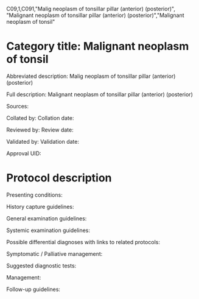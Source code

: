 C09,1,C091,"Malig neoplasm of tonsillar pillar (anterior) (posterior)", "Malignant neoplasm of tonsillar pillar (anterior) (posterior)","Malignant neoplasm of tonsil"
# Category title: Malignant neoplasm of tonsil

Abbreviated description: Malig neoplasm of tonsillar pillar (anterior) (posterior)

Full description: Malignant neoplasm of tonsillar pillar (anterior) (posterior)

Sources:

Collated by:
Collation date:

Reviewed by:
Review date:

Validated by:
Validation date:

Approval UID:

# Protocol description

Presenting conditions:

History capture guidelines:

General examination guidelines:

Systemic examination guidelines:

Possible differential diagnoses with links to related protocols:

Symptomatic / Palliative management:

Suggested diagnostic tests:

Management:

Follow-up guidelines:
